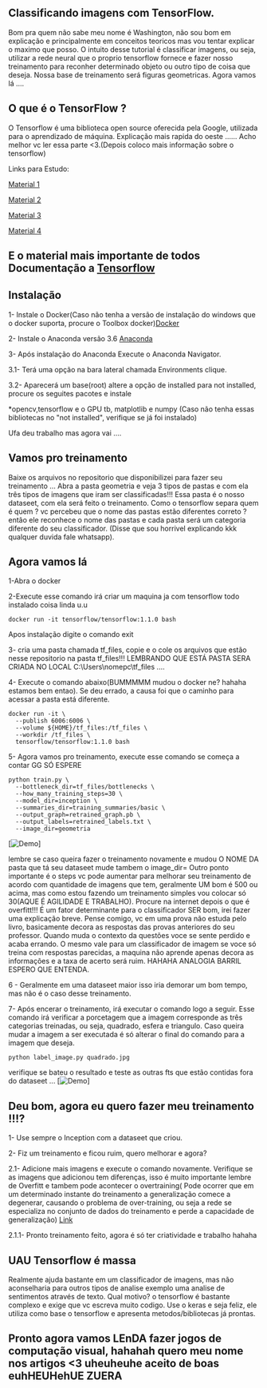 ## Classificando imagens com TensorFlow. 
Bom pra quem não sabe meu nome é Washington, não sou bom em explicação e principalmente em conceitos teoricos mas vou tentar explicar o maximo que posso. 
O intuito desse tutorial é classificar imagens, ou seja, utilizar a rede neural que o proprio tensorflow fornece e fazer nosso treinamento para reconher determinado objeto ou outro tipo de coisa que deseja. 
Nossa base de treinamento será figuras geometricas. Agora vamos lá ....

## O que é o TensorFlow ?

O Tensorflow é uma biblioteca open source oferecida pela Google, utilizada para o aprendizado de máquina.
Explicação mais rapida do oeste ...... Acho melhor vc ler essa parte <3.(Depois coloco mais informação sobre o tensorflow)

Links para Estudo:

[Material 1](https://medium.com/@dehhmesquita/classificando-textos-com-redes-neurais-e-tensorflow-5063784a1b31)

[Material 2](http://www.cienciaedados.com/big-data-deep-learning-google-tensorflow/)

[Material 3](https://www.youtube.com/user/sentdex)

[Material 4](https://www.youtube.com/channel/UCWN3xxRkmTPmbKwht9FuE5A/videos)

## E o material mais importante de todos Documentação a [Tensorflow](https://www.tensorflow.org/api_docs/)

## Instalação
1- Instale o Docker(Caso não tenha a versão de instalação do windows que o docker suporta, procure o Toolbox docker)[Docker](https://docs.docker.com/toolbox/toolbox_install_windows/)

2- Instale o Anaconda versão 3.6 [Anaconda](https://www.anaconda.com/download/)

3- Após instalação do Anaconda Execute o Anaconda Navigator.

3.1- Terá uma opção na bara lateral chamada Environments clique.

3.2- Aparecerá um base(root) altere a opção de installed para not installed, procure os seguites pacotes e instale

*opencv,tensorflow e o GPU tb, matplotlib e numpy (Caso não tenha essas bibliotecas no "not installed", verifique se já foi instalado)


Ufa deu trabalho mas agora vai ....

## Vamos pro treinamento 
Baixe os arquivos no repositorio que disponibilizei para fazer seu treinamento ... Abra a pasta geometria e veja 3 tipos de pastas e com ela três tipos de imagens que iram ser classificadas!!! Essa pasta é o nosso dataseet, com ela será feito o treinamento.
Como o tensorflow separa quem é quem ? vc percebeu que o nome das pastas estão diferentes correto ? então ele reconhece o nome das pastas e cada pasta será um categoria diferente do seu classificador. (Disse que sou horrivel explicando kkk qualquer duvida fale whatsapp).


## Agora vamos lá 

1-Abra o docker 

2-Execute esse comando irá criar um maquina ja com tensorflow todo instalado coisa linda u.u
```
docker run -it tensorflow/tensorflow:1.1.0 bash
```
Apos instalação digite o comando exit

3- cria uma pasta chamada tf_files, copie e o cole os arquivos que estão nesse repositorio na pasta tf_files!!! LEMBRANDO QUE ESTÁ PASTA SERA CRIADA NO LOCAL  C:\Users\nomepc\tf_files .... 



4- Execute o comando abaixo(BUMMMMM mudou o docker ne? hahaha estamos bem entao). Se deu errado, a causa foi que o caminho para acessar a pasta está diferente. 

```
docker run -it \
  --publish 6006:6006 \
  --volume ${HOME}/tf_files:/tf_files \
  --workdir /tf_files \
  tensorflow/tensorflow:1.1.0 bash 
```
  
5- Agora vamos pro treinamento, execute esse comando se começa a contar GG SÓ ESPERE

```
python train.py \
  --bottleneck_dir=tf_files/bottlenecks \
  --how_many_training_steps=30 \
  --model_dir=inception \
  --summaries_dir=training_summaries/basic \
  --output_graph=retrained_graph.pb \
  --output_labels=retrained_labels.txt \
  --image_dir=geometria
  ```
  
[![Demo](https://pbs.twimg.com/media/DgPYH5pX0AAzo0t.jpg:large)]

lembre se caso queira fazer o treinamento novamente e mudou O NOME DA pasta que tá seu dataseet mude tambem o image_dir= 
Outro ponto importante é o steps vc pode aumentar para melhorar seu treinamento de acordo com quantidade de imagens que tem, geralmente UM bom é 500 ou acima, mas como estou fazendo um treinamento simples vou colocar só 30(AQUE É AGILIDADE E TRABALHO). 
Procure na internet depois o que é overfitt!!! É um fator determinante para o classificador  SER bom, irei fazer uma explicação breve.
Pense comigo, vc em uma prova não estuda pelo livro, basicamente decora as respostas das provas anteriores do seu professor. Quando muda o contexto da questões voce se sente perdido e acaba errando. O mesmo vale para um classificador de imagem se voce só treina com respostas parecidas, a maquina não aprende apenas decora as informações e a taxa de acerto será ruim. HAHAHA ANALOGIA BARRIL ESPERO QUE ENTENDA. 


6 - Geralmente em uma dataseet maior isso iria demorar um bom tempo, mas não é o caso desse treinamento.

7- Após encerar o treinamento, irá executar o comando logo a seguir. Esse comando irá verificar a porcetagem que a imagem corresponde as três categorias treinadas, ou seja, quadrado, esfera e triangulo. Caso queira mudar a imagem a ser executada é só alterar o final do comando para a imagem que deseja.

```
python label_image.py quadrado.jpg
```

verifique se bateu o resultado e teste as outras fts que estão contidas fora do dataseet ...
[![Demo](https://pbs.twimg.com/media/DgPYLJaWkAAuvli.jpg)]


## Deu bom, agora eu quero fazer meu treinamento !!!?
1- Use sempre o Inception com a dataseet que criou. 

2- Fiz um treinamento e ficou ruim, quero melhorar e agora?

2.1- Adicione mais imagens e execute o comando novamente. Verifique se as imagens que adicionou tem diferenças, isso é muito importante lembre de Overfitt e tambem pode  acontecer o overtraining( Pode ocorrer que em um determinado instante do treinamento a generalização comece a degenerar, causando o problema de over-training, ou seja a rede se especializa no conjunto de dados do treinamento e perde a capacidade de generalização) [Link](http://conteudo.icmc.usp.br/pessoas/andre/research/neural/desenv.htm)

2.1.1- Pronto treinamento feito, agora é só ter criatividade e trabalho hahaha


## UAU Tensorflow é massa
Realmente ajuda bastante em um classificador de imagens, mas não aconselharia para outros tipos de analise exemplo uma analise de sentimentos através de texto. Qual motivo? o tensorflow é bastante complexo e exige que vc escreva muito codigo. Use o keras e seja feliz, ele utiliza como base o tensorflow e apresenta metodos/bibliotecas já prontas.

## Pronto agora vamos LEnDA fazer jogos de computação visual, hahahah quero meu nome nos artigos <3 uheuheuhe aceito de boas euhHEUHehUE ZUERA



